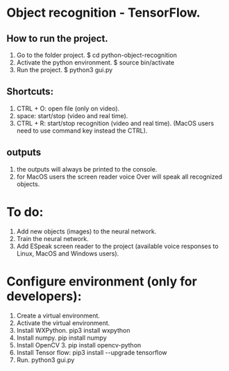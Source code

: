 # Object recognition - TensorFlow.


## How to run the project.
1. Go to the folder project.
$ cd python-object-recognition
2. Activate the python environment.
$ source bin/activate
3. Run the project.
$ python3 gui.py


## Shortcuts:
1. CTRL + O: open file (only on video).
2. space: start/stop (video and real time).
3. CTRL + R: start/stop recognition (video and real time).
(MacOS users need to use command key instead the CTRL).


## outputs
1. the outputs will always be printed to the console.
2. for MacOS users the screen reader voice Over will speak all recognized objects.


# To do:
1. Add new objects (images) to the neural network.
2. Train the neural network.
3. Add ESpeak screen reader to the project (available voice responses to Linux, MacOS and Windows users).


# Configure environment (only for developers):
1. Create a virtual environment.
2. Activate the virtual environment.
3. Install WXPython.
pip3 install wxpython
4. Install numpy.
pip install numpy
5. Install OpenCV 3.
pip install opencv-python
6. Install Tensor flow:
pip3 install --upgrade tensorflow
7. Run.
python3 gui.py
